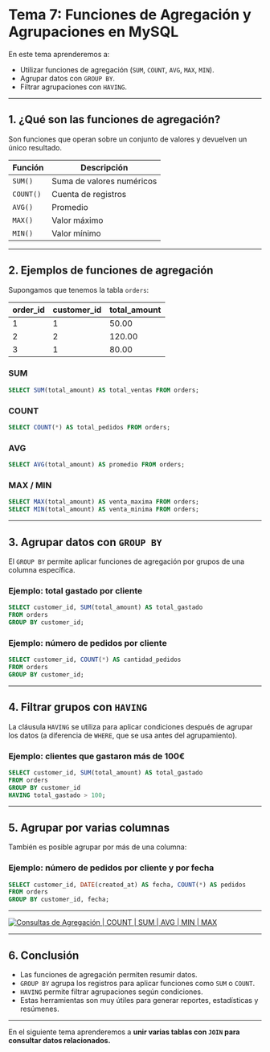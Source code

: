 # **Tema 7: Funciones de Agregación y Agrupaciones en MySQL**

En este tema aprenderemos a:

- Utilizar funciones de agregación (`SUM`, `COUNT`, `AVG`, `MAX`, `MIN`).
- Agrupar datos con `GROUP BY`.
- Filtrar agrupaciones con `HAVING`.

---

## **1. ¿Qué son las funciones de agregación?**

Son funciones que operan sobre un conjunto de valores y devuelven un único resultado.

| Función   | Descripción               |
| --------- | ------------------------- |
| `SUM()`   | Suma de valores numéricos |
| `COUNT()` | Cuenta de registros       |
| `AVG()`   | Promedio                  |
| `MAX()`   | Valor máximo              |
| `MIN()`   | Valor mínimo              |

---

## **2. Ejemplos de funciones de agregación**

Supongamos que tenemos la tabla `orders`:

| order_id | customer_id | total_amount |
| -------- | ----------- | ------------ |
| 1        | 1           | 50.00        |
| 2        | 2           | 120.00       |
| 3        | 1           | 80.00        |

### **SUM**

```sql
SELECT SUM(total_amount) AS total_ventas FROM orders;
```

### **COUNT**

```sql
SELECT COUNT(*) AS total_pedidos FROM orders;
```

### **AVG**

```sql
SELECT AVG(total_amount) AS promedio FROM orders;
```

### **MAX / MIN**

```sql
SELECT MAX(total_amount) AS venta_maxima FROM orders;
SELECT MIN(total_amount) AS venta_minima FROM orders;
```

---

## **3. Agrupar datos con `GROUP BY`**

El `GROUP BY` permite aplicar funciones de agregación por grupos de una columna específica.

### **Ejemplo: total gastado por cliente**

```sql
SELECT customer_id, SUM(total_amount) AS total_gastado
FROM orders
GROUP BY customer_id;
```

### **Ejemplo: número de pedidos por cliente**

```sql
SELECT customer_id, COUNT(*) AS cantidad_pedidos
FROM orders
GROUP BY customer_id;
```

---

## **4. Filtrar grupos con `HAVING`**

La cláusula `HAVING` se utiliza para aplicar condiciones después de agrupar los datos (a diferencia de `WHERE`, que se usa antes del agrupamiento).

### **Ejemplo: clientes que gastaron más de 100€**

```sql
SELECT customer_id, SUM(total_amount) AS total_gastado
FROM orders
GROUP BY customer_id
HAVING total_gastado > 100;
```

---

## **5. Agrupar por varias columnas**

También es posible agrupar por más de una columna:

### **Ejemplo: número de pedidos por cliente y por fecha**

```sql
SELECT customer_id, DATE(created_at) AS fecha, COUNT(*) AS pedidos
FROM orders
GROUP BY customer_id, fecha;
```

---

[![Consultas de Agregación | COUNT | SUM | AVG | MIN | MAX](https://img.youtube.com/vi/hMI1WZ-9LhQ/0.jpg)](https://www.youtube.com/watch?v=hMI1WZ-9LhQ&list=PLzA2VyZwsq__lL586xdEFPJtV-gmYhP4N)

---

## **6. Conclusión**

- Las funciones de agregación permiten resumir datos.
- `GROUP BY` agrupa los registros para aplicar funciones como `SUM` o `COUNT`.
- `HAVING` permite filtrar agrupaciones según condiciones.
- Estas herramientas son muy útiles para generar reportes, estadísticas y resúmenes.

---

En el siguiente tema aprenderemos a **unir varias tablas con `JOIN` para consultar datos relacionados.**
